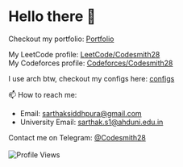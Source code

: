 # Hello there 👋
Checkout my portfolio: [Portfolio](https://sarthak28.vercel.app/)

My LeetCode profile: [LeetCode/Codesmith28](https://leetcode.com/Codesmith28/) <br/>
My Codeforces profile: [Codeforces/Codesmith28](https://codeforces.com/profile/Codesmith28)

I use arch btw, checkout my configs here: [configs](https://github.com/Codesmith28/archConfig)

📫 How to reach me:
- Email: sarthaksiddhpura@gmail.com
- University Email: sarthak.s1@ahduni.edu.in

Contact me on Telegram: [@Codesmith28](https://telegram.me/jeelrajodiya/)
<br/>
<br/>
![Profile Views](https://komarev.com/ghpvc/?username=Codesmith28&color=blueviolet)


<!--
![](https://raw.githubusercontent.com/Codesmith28/cf-stats/main/output/light_card.svg#gh-dark-mode-only)
**Codesmith28/Codesmith28** is a ✨ _special_ ✨ repository because its `README.md` (this file) appears on your GitHub profile.

Here are some ideas to get you started:

- 🔭 I’m currently working on ...
- 🌱 I’m currently learning ...
- 👯 I’m looking to collaborate on ...
- 🤔 I’m looking for help with ...
- 💬 Ask me about ...
- 
- 😄 Pronouns: ...
- ⚡ Fun fact: ...
-->
